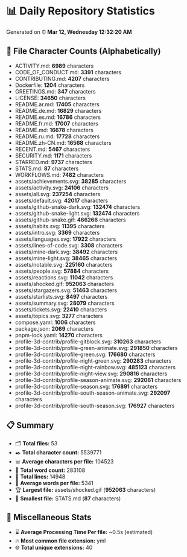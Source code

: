 # 📊 Daily Repository Statistics
Generated on ⏰ **Mar 12, Wednesday 12:32:20 AM**

## 📂 File Character Counts (Alphabetically)
- ACTIVITY.md: **6989** characters
- CODE_OF_CONDUCT.md: **3391** characters
- CONTRIBUTING.md: **4207** characters
- Dockerfile: **1204** characters
- GREETINGS.md: **347** characters
- LICENSE: **34650** characters
- README.ar.md: **17405** characters
- README.de.md: **16829** characters
- README.es.md: **16786** characters
- README.fr.md: **17007** characters
- README.md: **16678** characters
- README.ru.md: **17728** characters
- README.zh-CN.md: **16568** characters
- RECENT.md: **5467** characters
- SECURITY.md: **1171** characters
- STARRED.md: **9737** characters
- STATS.md: **87** characters
- WORKFLOWS.md: **7482** characters
- assets/achievements.svg: **38285** characters
- assets/activity.svg: **24106** characters
- assets/all.svg: **237254** characters
- assets/default.svg: **42017** characters
- assets/github-snake-dark.svg: **132474** characters
- assets/github-snake-light.svg: **132474** characters
- assets/github-snake.gif: **466266** characters
- assets/habits.svg: **11395** characters
- assets/intro.svg: **3369** characters
- assets/languages.svg: **17922** characters
- assets/lines-of-code.svg: **3308** characters
- assets/mine-dark.svg: **38492** characters
- assets/mine-light.svg: **38465** characters
- assets/notable.svg: **225160** characters
- assets/people.svg: **57884** characters
- assets/reactions.svg: **11042** characters
- assets/shocked.gif: **952063** characters
- assets/stargazers.svg: **51463** characters
- assets/starlists.svg: **8497** characters
- assets/summary.svg: **28079** characters
- assets/tickets.svg: **22410** characters
- assets/topics.svg: **3277** characters
- compose.yaml: **1006** characters
- package.json: **2069** characters
- pnpm-lock.yaml: **14270** characters
- profile-3d-contrib/profile-gitblock.svg: **310263** characters
- profile-3d-contrib/profile-green-animate.svg: **291850** characters
- profile-3d-contrib/profile-green.svg: **176680** characters
- profile-3d-contrib/profile-night-green.svg: **290283** characters
- profile-3d-contrib/profile-night-rainbow.svg: **485123** characters
- profile-3d-contrib/profile-night-view.svg: **290816** characters
- profile-3d-contrib/profile-season-animate.svg: **292061** characters
- profile-3d-contrib/profile-season.svg: **176891** characters
- profile-3d-contrib/profile-south-season-animate.svg: **292097** characters
- profile-3d-contrib/profile-south-season.svg: **176927** characters

## 📋 Summary
- 🗂️ **Total files:** 53
- ✒️ **Total character count:** 5539771
- 📊 **Average characters per file:** 104523
- 📝 **Total word count:** 283108
- 🧾 **Total lines:** 14948
- 📐 **Average words per file:** 5341
- 🏆 **Largest file:** assets/shocked.gif (**952063** characters)
- 🥉 **Smallest file:** STATS.md (**87** characters)

## 🌟 Miscellaneous Stats
- ⌛ **Average Processing Time Per file:** ~0.5s (estimated)
- 🔥 **Most common file extension:** yml
- 🌐 **Total unique extensions:** 40
